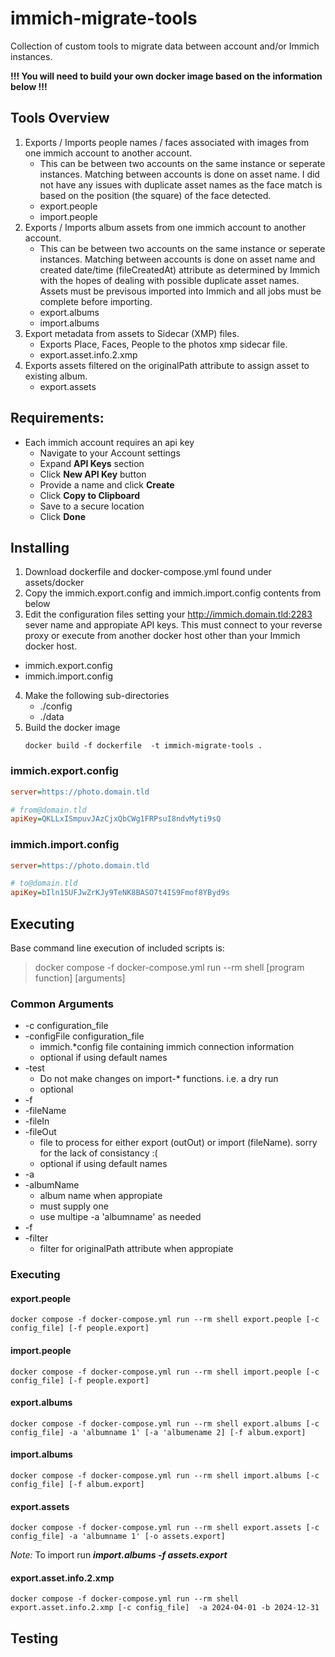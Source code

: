 # immich-migrate-tools
Collection of custom tools to migrate data between account and/or Immich instances.

**!!! You will need to build your own docker image based on the information below !!!**

## Tools Overview
1. Exports / Imports people names / faces associated with images from one immich account to another account.
    - This can be between two accounts on the same instance or seperate instances. Matching between accounts is done on asset name. I did not have any issues with duplicate asset names as the face match is based on the position (the square) of the face detected.
    - export.people
    - import.people
2. Exports / Imports album assets from one immich account to another account.
    - This can be between two accounts on the same instance or seperate instances. Matching between accounts is done on asset name and created date/time (fileCreatedAt) attribute as determined by Immich with the hopes of dealing with possible duplicate asset names. Assets must be previsous imported into Immich and all jobs must be complete before importing.
    - export.albums
    - import.albums
3. Export metadata from assets to Sidecar (XMP) files.
    - Exports Place, Faces, People to the photos xmp sidecar file.
    - export.asset.info.2.xmp
4. Exports assets filtered on the originalPath attribute to assign asset to existing album.
    - export.assets

## Requirements:
- Each immich account requires an api key
   - Navigate to your Account settings
   - Expand **API Keys** section
   - Click **New API Key** button
   - Provide a name and click **Create**
   - Click **Copy to Clipboard**
   - Save to a secure location
   - Click **Done**
## Installing
1. Download dockerfile and docker-compose.yml found under assets/docker
2. Copy the immich.export.config and immich.import.config contents from below
3. Edit the configuration files setting your http://immich.domain.tld:2283 sever name and appropiate API keys. This must connect to your reverse proxy or execute from another docker host other than your Immich docker host.
  - immich.export.config
  - immich.import.config
4. Make the following sub-directories
    - ./config
    - ./data
5. Build the docker image
   ```
   docker build -f dockerfile  -t immich-migrate-tools .
    ```

### immich.export.config
```ini
server=https://photo.domain.tld

# from@domain.tld
apiKey=QKLLxISmpuvJAzCjxQbCWg1FRPsuI8ndvMyti9sQ

```

### immich.import.config
```ini
server=https://photo.domain.tld

# to@domain.tld
apiKey=bIln15UFJwZrKJy9TeNK8BASO7t4IS9Fmof8YByd9s

```

## Executing

Base command line execution of included scripts is:
> docker compose -f docker-compose.yml run --rm shell [program function] [arguments]

### Common Arguments
- -c configuration_file 
- -configFile configuration_file
  - immich.*config file containing immich connection information
  - optional if using default names
- -test
  - Do not make changes on import-* functions. i.e. a dry run
  - optional
- -f
- -fileName
- -fileIn
- -fileOut
  - file to process for either export (outOut) or import (fileName). sorry for the lack of consistancy :(
  - optional if using default names
- -a
- -albumName
  - album name when appropiate
  - must supply one
  - use multipe -a 'albumname' as needed
- -f
- -filter
  -  filter for originalPath attribute when appropiate
 
### Executing

#### export.people
~~~
docker compose -f docker-compose.yml run --rm shell export.people [-c config_file] [-f people.export]
~~~
 
#### import.people
~~~
docker compose -f docker-compose.yml run --rm shell import.people [-c config_file] [-f people.export]
~~~ 

#### export.albums
~~~
docker compose -f docker-compose.yml run --rm shell export.albums [-c config_file] -a 'albumname 1' [-a 'albumename 2] [-f album.export]
~~~ 
#### import.albums
~~~
docker compose -f docker-compose.yml run --rm shell import.albums [-c config_file] [-f album.export]
~~~ 

#### export.assets
~~~
docker compose -f docker-compose.yml run --rm shell export.assets [-c config_file] -a 'albumname 1' [-o assets.export]
~~~ 
*Note:* To import run ***import.albums -f assets.export***

#### export.asset.info.2.xmp
~~~
docker compose -f docker-compose.yml run --rm shell export.asset.info.2.xmp [-c config_file]  -a 2024-04-01 -b 2024-12-31
~~~ 


## Testing

